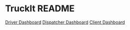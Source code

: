 # TruckIt README

<a href="dashboards/driverDashboard.html">Driver Dashboard</a>
<a href="dashboards/dispatcherDashboard.html">Dispatcher Dashboard</a>
<a href="dashboards/clientDashboard.html">Client Dashboard</a>
